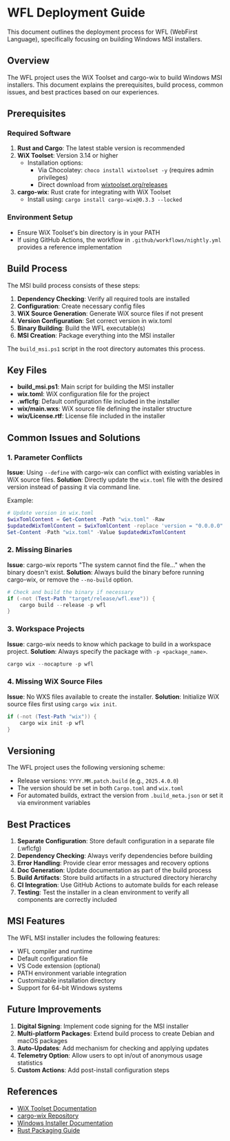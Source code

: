 # WFL Deployment Guide

This document outlines the deployment process for WFL (WebFirst Language), specifically focusing on building Windows MSI installers.

## Overview

The WFL project uses the WiX Toolset and cargo-wix to build Windows MSI installers. This document explains the prerequisites, build process, common issues, and best practices based on our experiences.

## Prerequisites

### Required Software

1. **Rust and Cargo**: The latest stable version is recommended
2. **WiX Toolset**: Version 3.14 or higher
   - Installation options:
     - Via Chocolatey: `choco install wixtoolset -y` (requires admin privileges)
     - Direct download from [wixtoolset.org/releases](https://wixtoolset.org/releases/)
3. **cargo-wix**: Rust crate for integrating with WiX Toolset
   - Install using: `cargo install cargo-wix@0.3.3 --locked`

### Environment Setup

- Ensure WiX Toolset's bin directory is in your PATH
- If using GitHub Actions, the workflow in `.github/workflows/nightly.yml` provides a reference implementation

## Build Process

The MSI build process consists of these steps:

1. **Dependency Checking**: Verify all required tools are installed
2. **Configuration**: Create necessary config files
3. **WiX Source Generation**: Generate WiX source files if not present
4. **Version Configuration**: Set correct version in wix.toml
5. **Binary Building**: Build the WFL executable(s)
6. **MSI Creation**: Package everything into the MSI installer

The `build_msi.ps1` script in the root directory automates this process.

## Key Files

- **build_msi.ps1**: Main script for building the MSI installer
- **wix.toml**: WiX configuration file for the project
- **.wflcfg**: Default configuration file included in the installer
- **wix/main.wxs**: WiX source file defining the installer structure
- **wix/License.rtf**: License file included in the installer

## Common Issues and Solutions

### 1. Parameter Conflicts

**Issue**: Using `--define` with cargo-wix can conflict with existing variables in WiX source files.
**Solution**: Directly update the `wix.toml` file with the desired version instead of passing it via command line.

Example:
```powershell
# Update version in wix.toml
$wixTomlContent = Get-Content -Path "wix.toml" -Raw
$updatedWixTomlContent = $wixTomlContent -replace 'version = "0.0.0.0"', 'version = "2025.4.0.0"'
Set-Content -Path "wix.toml" -Value $updatedWixTomlContent
```

### 2. Missing Binaries

**Issue**: cargo-wix reports "The system cannot find the file..." when the binary doesn't exist.
**Solution**: Always build the binary before running cargo-wix, or remove the `--no-build` option.

```powershell
# Check and build the binary if necessary
if (-not (Test-Path "target/release/wfl.exe")) {
    cargo build --release -p wfl
}
```

### 3. Workspace Projects

**Issue**: cargo-wix needs to know which package to build in a workspace project.
**Solution**: Always specify the package with `-p <package_name>`.

```powershell
cargo wix --nocapture -p wfl
```

### 4. Missing WiX Source Files

**Issue**: No WXS files available to create the installer.
**Solution**: Initialize WiX source files first using `cargo wix init`.

```powershell
if (-not (Test-Path "wix")) {
    cargo wix init -p wfl
}
```

## Versioning

The WFL project uses the following versioning scheme:

- Release versions: `YYYY.MM.patch.build` (e.g., `2025.4.0.0`)
- The version should be set in both `Cargo.toml` and `wix.toml`
- For automated builds, extract the version from `.build_meta.json` or set it via environment variables

## Best Practices

1. **Separate Configuration**: Store default configuration in a separate file (.wflcfg)
2. **Dependency Checking**: Always verify dependencies before building
3. **Error Handling**: Provide clear error messages and recovery options
4. **Doc Generation**: Update documentation as part of the build process
5. **Build Artifacts**: Store build artifacts in a structured directory hierarchy
6. **CI Integration**: Use GitHub Actions to automate builds for each release
7. **Testing**: Test the installer in a clean environment to verify all components are correctly included

## MSI Features

The WFL MSI installer includes the following features:

- WFL compiler and runtime
- Default configuration file
- VS Code extension (optional)
- PATH environment variable integration
- Customizable installation directory
- Support for 64-bit Windows systems

## Future Improvements

1. **Digital Signing**: Implement code signing for the MSI installer
2. **Multi-platform Packages**: Extend build process to create Debian and macOS packages
3. **Auto-Updates**: Add mechanism for checking and applying updates
4. **Telemetry Option**: Allow users to opt in/out of anonymous usage statistics
5. **Custom Actions**: Add post-install configuration steps

## References

- [WiX Toolset Documentation](https://wixtoolset.org/docs/)
- [cargo-wix Repository](https://github.com/volks73/cargo-wix)
- [Windows Installer Documentation](https://docs.microsoft.com/en-us/windows/desktop/msi/windows-installer-portal)
- [Rust Packaging Guide](https://doc.rust-lang.org/cargo/guide/creating-a-new-project.html)
